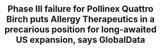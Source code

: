 ---
title: "Phase III failure for Pollinex Quattro Birch puts Allergy Therapeutics in a precarious position for long-awaited US expansion, says GlobalData"
image: "images/writing/post-34.jpg"
link: "https://www.globaldata.com/phase-iii-failure-for-pollinex-quattro-birch-puts-allergy-therapeutics-in-a-precarious-position-for-long-awaited-us-expansion-says-globaldata/"
categories: ['Press Release', 'Expert Commentary', 'Allergy']
draft: false
---